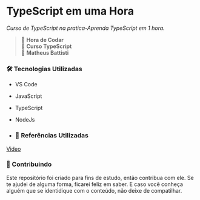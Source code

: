 # TypeScript em uma Hora
_Curso de TypeScript na pratica-Aprenda TypeScript em 1 hora._

> 📌  <strong>Hora de Codar</strong>  
> 📌  <strong>Curso TypeScript</strong>  
> 📌  <strong>Matheus Battisti</strong>  

### 🛠 Tecnologias Utilizadas
- VS Code
- JavaScript
- TypeScript
- NodeJs

- ### 📑 Referências Utilizadas
[Video](https://youtu.be/lCemyQeSCV8)



### 🤝 Contribuindo
Este repositório foi criado para fins de estudo, então contribua com ele. Se te ajudei de alguma forma, ficarei feliz em
saber. E caso você conheça alguém que se identidique com o conteúdo, não deixe de compatilhar.
